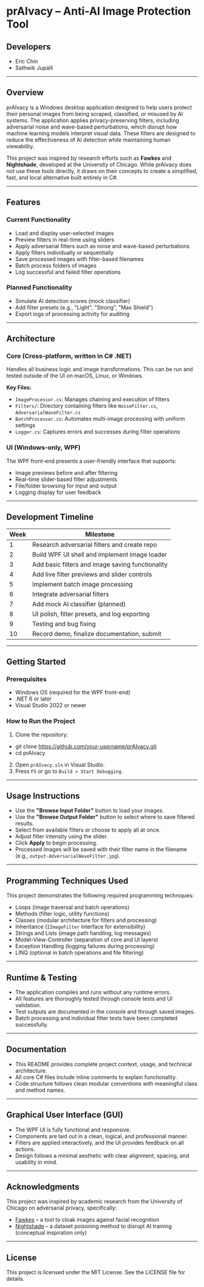 # prAIvacy – Anti-AI Image Protection Tool

## Developers
- Eric Chin  
- Sathwik Jupalli

---

## Overview

prAIvacy is a Windows desktop application designed to help users protect their personal images from being scraped, classified, or misused by AI systems. The application applies privacy-preserving filters, including adversarial noise and wave-based perturbations, which disrupt how machine learning models interpret visual data. These filters are designed to reduce the effectiveness of AI detection while maintaining human viewability.

This project was inspired by research efforts such as **Fawkes** and **Nightshade**, developed at the University of Chicago. While prAIvacy does not use these tools directly, it draws on their concepts to create a simplified, fast, and local alternative built entirely in C#.

---

## Features

### Current Functionality
- Load and display user-selected images
- Preview filters in real-time using sliders
- Apply adversarial filters such as noise and wave-based perturbations
- Apply filters individually or sequentially
- Save processed images with filter-based filenames
- Batch process folders of images
- Log successful and failed filter operations

### Planned Functionality
- Simulate AI detection scores (mock classifier)
- Add filter presets (e.g., "Light", "Strong", "Max Shield")
- Export logs of processing activity for auditing

---

## Architecture

### Core (Cross-platform, written in C# .NET)
Handles all business logic and image transformations. This can be run and tested outside of the UI on macOS, Linux, or Windows.

**Key Files:**
- `ImageProcessor.cs`: Manages chaining and execution of filters
- `Filters/`: Directory containing filters like `NoiseFilter.cs`, `AdversarialWaveFilter.cs`
- `BatchProcessor.cs`: Automates multi-image processing with uniform settings
- `Logger.cs`: Captures errors and successes during filter operations

### UI (Windows-only, WPF)
The WPF front-end presents a user-friendly interface that supports:
- Image previews before and after filtering
- Real-time slider-based filter adjustments
- File/folder browsing for input and output
- Logging display for user feedback

---

## Development Timeline

| Week | Milestone                                        |
|------|--------------------------------------------------|
| 1    | Research adversarial filters and create repo     |
| 2    | Build WPF UI shell and implement image loader    |
| 3    | Add basic filters and image saving functionality |
| 4    | Add live filter previews and slider controls     |
| 5    | Implement batch image processing                 |
| 6    | Integrate adversarial filters                    |
| 7    | Add mock AI classifier (planned)                 |
| 8    | UI polish, filter presets, and log exporting     |
| 9    | Testing and bug fixing                           |
| 10   | Record demo, finalize documentation, submit      |

---

## Getting Started

### Prerequisites
- Windows OS (required for the WPF front-end)
- .NET 6 or later
- Visual Studio 2022 or newer

### How to Run the Project
1. Clone the repository:
- git clone https://github.com/your-username/prAIvacy.git
- cd prAIvacy
2. Open `prAIvacy.sln` in Visual Studio.
3. Press `F5` or go to `Build > Start Debugging`.

---

## Usage Instructions

- Use the **"Browse Input Folder"** button to load your images.
- Use the **"Browse Output Folder"** button to select where to save filtered results.
- Select from available filters or choose to apply all at once.
- Adjust filter intensity using the slider.
- Click **Apply** to begin processing.
- Processed images will be saved with their filter name in the filename (e.g., `output-AdversarialWaveFilter.jpg`).

---

## Programming Techniques Used
This project demonstrates the following required programming techniques:

- Loops (image traversal and batch operations)
- Methods (filter logic, utility functions)
- Classes (modular architecture for filters and processing)
- Inheritance (`IImageFilter` interface for extensibility)
- Strings and Lists (image path handling, log messages)
- Model-View-Controller (separation of core and UI layers)
- Exception Handling (logging failures during processing)
- LINQ (optional in batch operations and file filtering)

---

## Runtime & Testing

- The application compiles and runs without any runtime errors.
- All features are thoroughly tested through console tests and UI validation.
- Test outputs are documented in the console and through saved images.
- Batch processing and individual filter tests have been completed successfully.

---

## Documentation

- This README provides complete project context, usage, and technical architecture.
- All core C# files include inline comments to explain functionality.
- Code structure follows clean modular conventions with meaningful class and method names.

---

## Graphical User Interface (GUI)

- The WPF UI is fully functional and responsive.
- Components are laid out in a clean, logical, and professional manner.
- Filters are applied interactively, and the UI provides feedback on all actions.
- Design follows a minimal aesthetic with clear alignment, spacing, and usability in mind.

---

## Acknowledgments

This project was inspired by academic research from the University of Chicago on adversarial privacy, specifically:

- [Fawkes](https://sandlab.cs.uchicago.edu/fawkes/) – a tool to cloak images against facial recognition
- [Nightshade](https://nightshade.cs.uchicago.edu/) – a dataset poisoning method to disrupt AI training (conceptual inspiration only)

---

## License

This project is licensed under the MIT License. See the LICENSE file for details.
